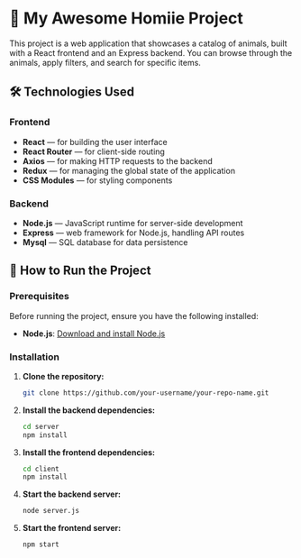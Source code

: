 # 🐾 My Awesome Homiie Project

This project is a web application that showcases a catalog of animals, built with a React frontend and an Express backend. You can browse through the animals, apply filters, and search for specific items.

## 🛠️ Technologies Used

### Frontend
- **React** — for building the user interface
- **React Router** — for client-side routing
- **Axios** — for making HTTP requests to the backend
- **Redux** — for managing the global state of the application
- **CSS Modules** — for styling components

### Backend
- **Node.js** — JavaScript runtime for server-side development
- **Express** — web framework for Node.js, handling API routes
- **Mysql** — SQL database for data persistence

## 🚀 How to Run the Project

### Prerequisites

Before running the project, ensure you have the following installed:

- **Node.js**: [Download and install Node.js](https://nodejs.org/)

### Installation

1. **Clone the repository:**

   ```bash
   git clone https://github.com/your-username/your-repo-name.git
   ```
   
2. **Install the backend dependencies:**
   
    ```bash
   cd server
   npm install
   ```
    
3. **Install the frontend dependencies:**
   
    ```bash
   cd client
   npm install
   ```

4. **Start the backend server:**

   ```bash
   node server.js
   ```

5. **Start the frontend server:**

   ```bash
   npm start
   ```
   
   



